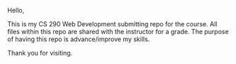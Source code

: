 Hello, 

This is my CS 290 Web Development submitting repo for the course. 
All files within this repo are shared with the instructor for a grade.
The purpose of having this repo is advance/improve my skills.

Thank you for visiting.
